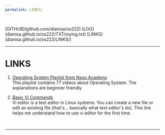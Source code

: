 ```yaml
---
permalink: LINKS/
---
```

<br>
[GITHUB](github.com/dianisa/os222)
[LOG](dianisa.github.io/os222/TXT/mylog.txt)
[LINKS](dianisa.github.io/os222/LINKS/)
<br>
<hr>

# LINKS

1. [Operating System Playlist from Neso Academy](youtube.com/playlist?list=PLBlnK6fEyqRiVhbXDGLXDk_OQAeuVcp2O)<br>
This playlist contains 77 videos about Operating System. The explanations are beginner friendly.

2. [Basic Vi Commands](https://www.cs.colostate.edu/helpdocs/vi.html)<br>
Vi editor is a text editor in Linux systems. You can create a new file or edit an existing file (that's... basically what text editor's do). This link helps me understand how to use vi editor for the first time.
<br>
<hr>

